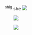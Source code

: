  <p align="center"

ㅤ  <br> ㅤ  <br> ㅤ  <br> ㅤ  <br> ㅤ  <br> ㅤ  <br> ㅤ  <br> 

 <p align="center"

 <sup>shig</sup> <kbd>she</kbd> <img src="https://enchantments.carrd.co/assets/images/gallery06/b1b181cd.gif?v=976bb919"/>
</p>
 <p align="center">
<img src="https://i.pinimg.com/564x/91/4e/24/914e24a6363cfde3346f11560ce50bca.jpg" />
 </p>
 <p align="center"

![](https://komarev.com/ghpvc/?username=nightwlng&color=020203)

ㅤ  <br> 
ㅤ  <br> 
ㅤ  <br> 
 ㅤ  <br> 
 
</p>
